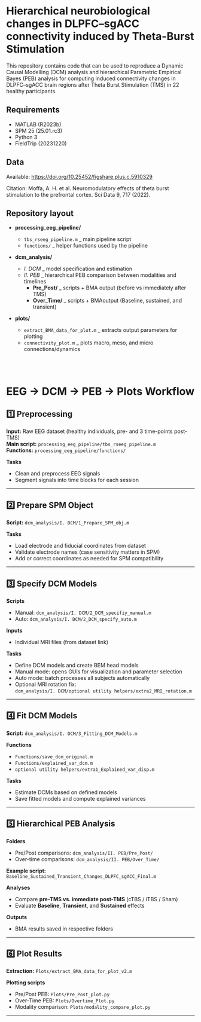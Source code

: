 # Hierarchical neurobiological changes in DLPFC–sgACC connectivity induced by Theta-Burst Stimulation
This repository contains code that can be used to reproduce a Dynamic Causal Modelling (DCM) analysis and hierarchical Parametric Empirical Bayes (PEB) analysis for computing induced connectivity changes in DLPFC–sgACC brain regions after Theta Burst Stimulation (TMS) in 22 healthy participants.

## Requirements
- MATLAB (R2023b)
- SPM 25 (25.01.rc3)
- Python 3
- FieldTrip (20231220)


## Data
Available: https://doi.org/10.25452/figshare.plus.c.5910329

Citation: Moffa, A. H. et al. Neuromodulatory effects of theta burst stimulation to the prefrontal cortex. Sci Data 9, 717 (2022).


## Repository layout

- **processing_eeg_pipeline/**
  - `tbs_rseeg_pipeline.m` _ main pipeline script  
  - `functions/` _ helper functions used by the pipeline  

- **dcm_analysis/**
  - *I. DCM* _ model specification and estimation  
  - *II. PEB* _ hierarchical PEB comparison between modalities and timelines  
    - **Pre_Post/** _ scripts + BMA output (before vs immediately after TMS)  
    - **Over_Time/** _ scripts + BMAoutput (Baseline, sustained, and transient)  

- **plots/**
  - `extract_BMA_data_for_plot.m` _ extracts output parameters for plotting  
  - `connectivity_plot.m` _ plots macro, meso, and micro connections/dynamics  

<br><br>

# EEG → DCM → PEB → Plots Workflow

## 1️⃣ Preprocessing

**Input:** Raw EEG dataset (healthy individuals, pre- and 3 time-points post-TMS)  
**Main script:** `processing_eeg_pipeline/tbs_rseeg_pipeline.m`  
**Functions:** `processing_eeg_pipeline/functions/`

**Tasks**
- Clean and preprocess EEG signals  
- Segment signals into time blocks for each session

---

## 2️⃣ Prepare SPM Object

**Script:** `dcm_analysis/I. DCM/1_Prepare_SPM_obj.m`

**Tasks**
- Load electrode and fiducial coordinates from dataset  
- Validate electrode names (case sensitivity matters in SPM)  
- Add or correct coordinates as needed for SPM compatibility

---

## 3️⃣ Specify DCM Models

**Scripts**
- Manual: `dcm_analysis/I. DCM/2_DCM_specifiy_manual.m`  
- Auto: `dcm_analysis/I. DCM/2_DCM_specify_auto.m`

**Inputs**
- Individual MRI files (from dataset link)

**Tasks**
- Define DCM models and create BEM head models  
- Manual mode: opens GUIs for visualization and parameter selection  
- Auto mode: batch processes all subjects automatically  
- Optional MRI rotation fix:  
  `dcm_analysis/I. DCM/optional utility helpers/extra2_MRI_rotation.m`

---

## 4️⃣ Fit DCM Models

**Script:** `dcm_analysis/I. DCM/3_Fitting_DCM_Models.m`

**Functions**
- `Functions/save_dcm_original.m`  
- `Functions/explained_var_dcm.m`  
- `optional utility helpers/extra1_Explained_var_disp.m`

**Tasks**
- Estimate DCMs based on defined models  
- Save fitted models and compute explained variances

---

## 5️⃣ Hierarchical PEB Analysis

**Folders**
- Pre/Post comparisons: `dcm_analysis/II. PEB/Pre_Post/`  
- Over-time comparisons: `dcm_analysis/II. PEB/Over_Time/`

**Example script:**  
`Baseline_Sustained_Transient_Changes_DLPFC_sgACC_Final.m`

**Analyses**
- Compare **pre-TMS vs. immediate post-TMS** (cTBS / iTBS / Sham)  
- Evaluate **Baseline**, **Transient**, and **Sustained** effects

**Outputs**
- BMA results saved in respective folders

---

## 6️⃣ Plot Results

**Extraction:** `Plots/extract_BMA_data_for_plot_v2.m`

**Plotting scripts**
- Pre/Post PEB: `Plots/Pre_Post_plot.py`  
- Over-Time PEB: `Plots/Overtime_Plot.py`  
- Modality comparison: `Plots/modality_compare_plot.py`

---
<!--
### 📁 Summary Workflow
<p style="margin-left: 60px;">Raw EEG  </p>
<p style="margin-left: 80px;"> ↓  </p>
<p style="margin-left: 18px;">processing_eeg_pipeline/  </p>
<p style="margin-left: 80px;"> ↓  </p>  
<p style="margin-left: 30px;"> dcm_analysis/I. DCM/   </p>
<p style="margin-left: 80px;"> ↓  </p>  
<p style="margin-left: 28px;">dcm_analysis/II. PEB/   </p>
<p style="margin-left: 80px;"> ↓  </p>     
<p style="margin-left: 65px;">Plots/   </p>
-->
